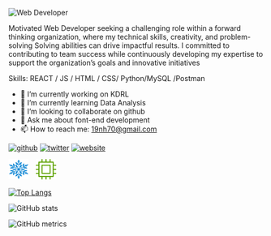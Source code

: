 
![Web Developer ](https://pbs.twimg.com/profile_banners/1933752043430424577/1749877569/1500x500)

Motivated Web Developer seeking a
 challenging role within a forward
thinking organization, 
where my
 technical skills, creativity, and problem-solving
Solving abilities can drive impactful
 results. I committed to contributing to
 team success while continuously
 developing my expertise to support the
 organization’s goals and innovative
 initiatives

Skills:  REACT / JS / HTML / CSS/ Python/MySQL /Postman

- 🔭 I’m currently working on KDRL 
- 🌱 I’m currently learning Data Analysis  
- 👯 I’m looking to collaborate on github 
- 💬 Ask me about font-end development  
- 📫 How to reach me: 19nh70@gmail.com  


[<img src='https://cdn.jsdelivr.net/npm/simple-icons@3.0.1/icons/github.svg' alt='github' height='40'>](https://github.com/https://github.com/settings/profile)  [<img src='https://cdn.jsdelivr.net/npm/simple-icons@3.0.1/icons/twitter.svg' alt='twitter' height='40'>](https://twitter.com/https://x.com/nahid_cse1970)  [<img src='https://cdn.jsdelivr.net/npm/simple-icons@3.0.1/icons/icloud.svg' alt='website' height='40'>](https://nahid1970-hasan.github.io/Profile/)  

<a href='https://archiveprogram.github.com/'><img src='https://raw.githubusercontent.com/acervenky/animated-github-badges/master/assets/acbadge.gif' width='40' height='40'></a> <a href='https://docs.github.com/en/developers'><img src='https://raw.githubusercontent.com/acervenky/animated-github-badges/master/assets/devbadge.gif' width='40' height='40'></a> 

[![Top Langs](https://github-readme-stats.vercel.app/api/top-langs/?username=https://github.com/settings/profile)](https://github.com/anuraghazra/github-readme-stats)

![GitHub stats](https://github-readme-stats.vercel.app/api?username=https://github.com/settings/profile&show_icons=true)  

![GitHub metrics](https://metrics.lecoq.io/https://github.com/settings/profile)  

